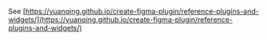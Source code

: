 See [https://yuanqing.github.io/create-figma-plugin/reference-plugins-and-widgets/](https://yuanqing.github.io/create-figma-plugin/reference-plugins-and-widgets/)
